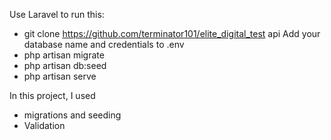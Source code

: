 Use Laravel to run this:
- git clone https://github.com/terminator101/elite_digital_test api
Add your database name and credentials to .env
- php artisan migrate
- php artisan db:seed
- php artisan serve

In this project, I used
- migrations and seeding
- Validation